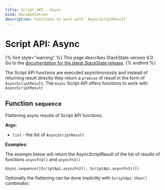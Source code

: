 ```yaml
---
title: Script API - Async
kind: Documentation
description: Functions to work with `AsyncScriptResult`
---
```


# Script API: Async

{% hint style="warning" %}
This page describes StackState version 4.0.  
Go to the [documentation for the latest StackState release](https://docs.stackstate.com/).
{% endhint %}

The Script API functions are executed asynchronously and instead of returning result directly they return a `promise` of result in the form of `AsyncScriptResult`. The `Async` Script API offers functions to work with `AsyncScriptResult`

## Function `sequence`

Flattening async results of Script API functions.

**Args:**

* `list` - the list of `AsyncScriptResult`

**Examples:**

The example below will return the AsyncScriptResult of the list of results of functions `asyncFn2()` and `asyncFn3()`

```text
Async.sequence([ScriptApi.asyncFn2(), ScriptApi.asyncFn3()])
```

Optionally the flattening can be done implicitly with `ScriptApi.then()` combinator.


